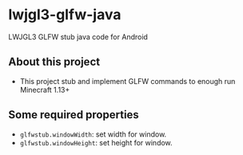 # lwjgl3-glfw-java
LWJGL3 GLFW stub java code for Android

## About this project
- This project stub and implement GLFW commands to enough run Minecraft 1.13+

## Some required properties
- `glfwstub.windowWidth`: set width for window.
- `glfwstub.windowHeight`: set height for window.

